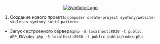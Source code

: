 <p align="center"><a href="https://symfony.com" target="_blank">
    <img src="https://symfony.com/logos/symfony_dynamic_01.svg" alt="Symfony Logo"></a>
</p>

1. Создание нового проекта:
`composer create-project symfony/website-skeleton symfony_solid_patterns`

- Запуск встроенного сервера:`php -S localhost:8030 -t public`,
`APP_ENV=dev php -S localhost:8030 -t public public/index.php`
